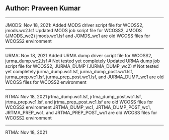 Author: Praveen Kumar
---------------------
*********************
JMODS: Nov 18, 2021:
Added MODS driver script file for WCOSS2, jmods.wc2.lsf
Updated MODS job script file for WCOSS2, JMODS (JMODS_wc2)
jmods.wc1.lsf and JOMDS_wc1 are old WCOSS files for WCOSS2 environment 
*********************
URMA: Nov 18, 2021
Added URMA dump driver script file for WCOSS2, jurma_dump.wc2.lsf		# Not tested yet completely
Updated URMA dump job script file for WCOSS2, JURMA_DUMP (JURMA_DUMP_wc2)	# Not tested yet completely
jurma_dump.wc1.lsf, jurma_dump_post.wc1.lsf, jurma_prep.wc1.lsf, jurma_prep_post.wc1.lsf, and JURMA_DUMP_wc1 are old WCOSS files for WCOSS2 environment
*********************
RTMA: Nov 18, 2021
jrtma_dump.wc1.lsf, jrtma_dump_post.wc1.lsf, jrtma_prep.wc1.lsf, and jrtma_prep_post.wc1.lsf are old WCOSS files for WCOSS2 environment
JRTMA_DUMP_wc1, JRTMA_DUMP_POST_wc1, JRTMA_PREP_wc1, and JRTMA_PREP_POST_wc1 are old WCOSS files for WCOSS2 environment
*********************
RTMA: Nov 18, 2021
